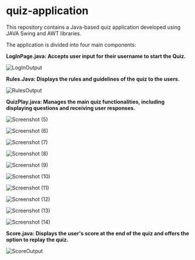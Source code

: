 # quiz-application
This repository contains a Java-based quiz application developed using JAVA Swing and AWT libraries.

The application is divided into four main components:

<strong>LogInPage.java: Accepts user input for their username to start the Quiz.</strong>

![LogInOutput](https://github.com/Payel-Saha-IT/quiz-application/assets/139645674/a530c49d-ce16-45d4-a317-685d4acb314b)

<strong>Rules.Java: Displays the rules and guidelines of the quiz to the users.</strong>

![RulesOutput](https://github.com/Payel-Saha-IT/quiz-application/assets/139645674/cc949ad4-f03b-4e5b-bb38-3189da8471f7)

<strong>QuizPlay.java: Manages the main quiz functionalities, including displaying questions and receiving user responses.</strong>

![Screenshot (5)](https://github.com/Payel-Saha-IT/quiz-application/assets/139645674/a75247b7-faa2-4f64-b0f4-a88feeda9542)

![Screenshot (6)](https://github.com/Payel-Saha-IT/quiz-application/assets/139645674/d274ce30-295a-48f4-8702-da498db95d8e)

![Screenshot (7)](https://github.com/Payel-Saha-IT/quiz-application/assets/139645674/20473421-db7a-4a95-93ae-3d142dbb70e6)

![Screenshot (8)](https://github.com/Payel-Saha-IT/quiz-application/assets/139645674/cce6adfc-606e-41f2-835b-0f7ea1efe045)

![Screenshot (9)](https://github.com/Payel-Saha-IT/quiz-application/assets/139645674/521361c9-8965-4e65-847e-24541ab957c8)

![Screenshot (10)](https://github.com/Payel-Saha-IT/quiz-application/assets/139645674/be471afc-5805-415a-87e4-919ba4ead42b)

![Screenshot (11)](https://github.com/Payel-Saha-IT/quiz-application/assets/139645674/58a3ac64-fcc4-4475-a335-995ceaf9440b)

![Screenshot (12)](https://github.com/Payel-Saha-IT/quiz-application/assets/139645674/c3c27126-4070-476e-995e-612e2544a6f3)

![Screenshot (13)](https://github.com/Payel-Saha-IT/quiz-application/assets/139645674/417ac6a0-70da-4728-922e-e701d952a2b4)

![Screenshot (14)](https://github.com/Payel-Saha-IT/quiz-application/assets/139645674/56c1f90a-71c3-4e5d-b97a-bb071ee3360b)

<strong>Score.java: Displays the user's score at the end of the quiz and offers the option to replay the quiz.</strong>

![ScoreOutput](https://github.com/Payel-Saha-IT/quiz-application/assets/139645674/7b764489-2620-41f9-a45a-ca8fefa61347)
